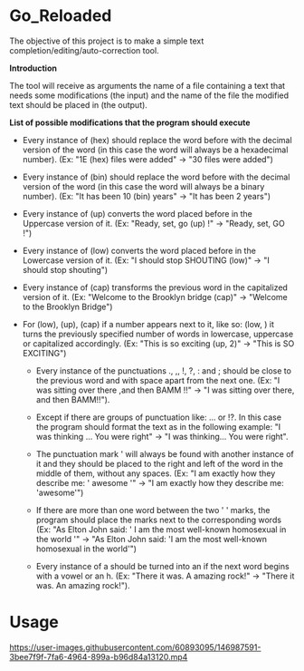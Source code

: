 # Go_Reloaded

The objective of this project is to make a simple text completion/editing/auto-correction tool.


**Introduction**

The tool will receive as arguments the name of a file containing a text that needs some modifications (the input) and the name of the file the modified text should be placed in (the output).

**List of possible modifications that the program should execute**

- Every instance of (hex) should replace the word before with the decimal version of the word (in this case the word will always be a hexadecimal number). (Ex: "1E (hex) files were added" -> "30 files were added")

- Every instance of (bin) should replace the word before with the decimal version of the word (in this case the word will always be a binary number). (Ex: "It has been 10 (bin) years" -> "It has been 2 years")

- Every instance of (up) converts the word placed before in the Uppercase version of it. (Ex: "Ready, set, go (up) !" -> "Ready, set, GO !")

- Every instance of (low) converts the word placed before in the Lowercase version of it. (Ex: "I should stop SHOUTING (low)" -> "I should stop shouting")

- Every instance of (cap) transforms the previous word in the capitalized version of it. (Ex: "Welcome to the Brooklyn bridge (cap)" -> "Welcome to the Brooklyn Bridge")

- For (low), (up), (cap) if a number appears next to it, like so: (low, <number>) it turns the previously specified number of words in lowercase, uppercase or capitalized accordingly. (Ex: "This is so exciting (up, 2)" -> "This is SO EXCITING")

  - Every instance of the punctuations ., ,, !, ?, : and ; should be close to the previous word and with space apart from the next one. (Ex: "I was sitting over there ,and then BAMM !!" -> "I was sitting over there, and then BAMM!!").
  - Except if there are groups of punctuation like: ... or !?. In this case the program should format the text as in the following example: "I was thinking ... You were right" -> "I was thinking... You were right".

  - The punctuation mark ' will always be found with another instance of it and they should be placed to the right and left of the word in the middle of them, without any spaces. (Ex: "I am exactly how they describe me: ' awesome '" -> "I am exactly how they describe me: 'awesome'")
  - If there are more than one word between the two ' ' marks, the program should place the marks next to the corresponding words (Ex: "As Elton John said: ' I am the most well-known homosexual in the world '" -> "As Elton John said: 'I am the most well-known homosexual in the world'")

  - Every instance of a should be turned into an if the next word begins with a vowel or an h. (Ex: "There it was. A amazing rock!" -> "There it was. An amazing rock!").

# Usage 

https://user-images.githubusercontent.com/60893095/146987591-3bee7f9f-7fa6-4964-899a-b96d84a13120.mp4

